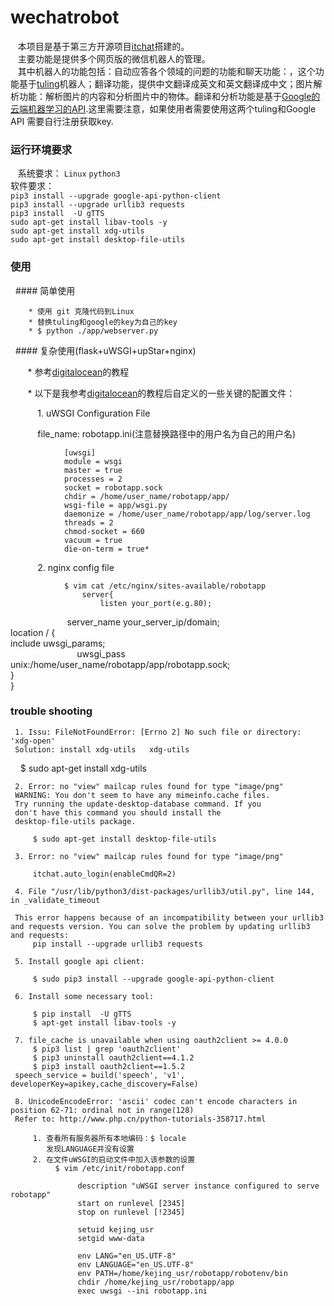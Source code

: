 # wechatrobot
    本项目是基于第三方开源项目[itchat](https://github.com/littlecodersh/ItChat "itchat")搭建的。    
    主要功能是提供多个网页版的微信机器人的管理。    
    其中机器人的功能包括：自动应答各个领域的问题的功能和聊天功能：，这个功能基于[tuling](http://www.tuling123.com/ "tuling")机器人；翻译功能，提供中文翻译成英文和英文翻译成中文；图片解析功能：解析图片的内容和分析图片中的物体。翻译和分析功能是基于[Google的云端机器学习的API](https://console.cloud.google.com "Google API").这里需要注意，如果使用者需要使用这两个tuling和Google API 需要自行注册获取key.
    
### 运行环境要求
    系统要求： `Linux` `python3`   
    软件要求：   
    `pip3 install --upgrade google-api-python-client`   
        `pip3 install --upgrade urllib3 requests`   
        `pip3 install  -U gTTS`   
        `sudo apt-get install libav-tools -y`   
        `sudo apt-get install xdg-utils`   
        `sudo apt-get install desktop-file-utils`   
        

### 使用
   #### 简单使用    
    
        * 使用 git 克隆代码到Linux    
        * 替换tuling和google的key为自己的key    
        * $ python ./app/webserver.py    
        
   #### 复杂使用(flask+uWSGI+upStar+nginx)    
    
        * 参考[digitalocean](https://www.digitalocean.com/community/tutorials/how-to-serve-flask-applications-with-uwsgi-and-nginx-on-ubuntu-14-04 "digitalocean")的教程    
        
        * 以下是我参考[digitalocean](https://www.digitalocean.com/community/tutorials/how-to-serve-flask-applications-with-uwsgi-and-nginx-on-ubuntu-14-04 "digitalocean")的教程后自定义的一些关键的配置文件：    
        
            1. uWSGI Configuration File    
            
            file_name: robotapp.ini(注意替换路径中的用户名为自己的用户名)    
            
                [uwsgi]    
                module = wsgi    
                master = true    
                processes = 2    
                socket = robotapp.sock    
                chdir = /home/user_name/robotapp/app/    
                wsgi-file = app/wsgi.py    
                daemonize = /home/user_name/robotapp/app/log/server.log    
                threads = 2    
                chmod-socket = 660    
                vacuum = true    
                die-on-term = true*    
                

            2. nginx config file
                
                $ vim cat /etc/nginx/sites-available/robotapp    
                    server{    
                        listen your_port(e.g.80);    
                        server_name your_server_ip/domain;    
                        location / {    
                            include uwsgi_params;    
                            uwsgi_pass unix:/home/user_name/robotapp/app/robotapp.sock;     
                        }    
                    }    
                
### trouble shooting
     1. Issu: FileNotFoundError: [Errno 2] No such file or directory: 'xdg-open'
     Solution: install xdg-utils   xdg-utils  

         $ sudo apt-get install xdg-utils

     2. Error: no "view" mailcap rules found for type "image/png"
     WARNING: You don't seem to have any mimeinfo.cache files.
     Try running the update-desktop-database command. If you
     don't have this command you should install the
     desktop-file-utils package.

         $ sudo apt-get install desktop-file-utils

     3. Error: no "view" mailcap rules found for type "image/png"

         itchat.auto_login(enableCmdQR=2)

     4. File "/usr/lib/python3/dist-packages/urllib3/util.py", line 144, in _validate_timeout

     This error happens because of an incompatibility between your urllib3 and requests version. You can solve the problem by updating urllib3 and requests:
         pip install --upgrade urllib3 requests

     5. Install google api client:

         $ sudo pip3 install --upgrade google-api-python-client

     6. Install some necessary tool:

         $ pip install  -U gTTS
         $ apt-get install libav-tools -y

     7. file_cache is unavailable when using oauth2client >= 4.0.0
         $ pip3 list | grep 'oauth2client' 
         $ pip3 uninstall oauth2client==4.1.2
         $ pip3 install oauth2client==1.5.2
     speech_service = build('speech', 'v1', developerKey=apikey,cache_discovery=False)

     8. UnicodeEncodeError: 'ascii' codec can't encode characters in position 62-71: ordinal not in range(128)
     Refer to: http://www.php.cn/python-tutorials-358717.html

         1. 查看所有服务器所有本地编码：$ locale
            发现LANGUAGE并没有设置
         2. 在文件uWSGI的启动文件中加入该参数的设置
              $ vim /etc/init/robotapp.conf

                   description "uWSGI server instance configured to serve robotapp"
                   start on runlevel [2345]
                   stop on runlevel [!2345]

                   setuid kejing_usr
                   setgid www-data

                   env LANG="en_US.UTF-8"
                   env LANGUAGE="en_US.UTF-8"
                   env PATH=/home/kejing_usr/robotapp/robotenv/bin
                   chdir /home/kejing_usr/robotapp/app
                   exec uwsgi --ini robotapp.ini

